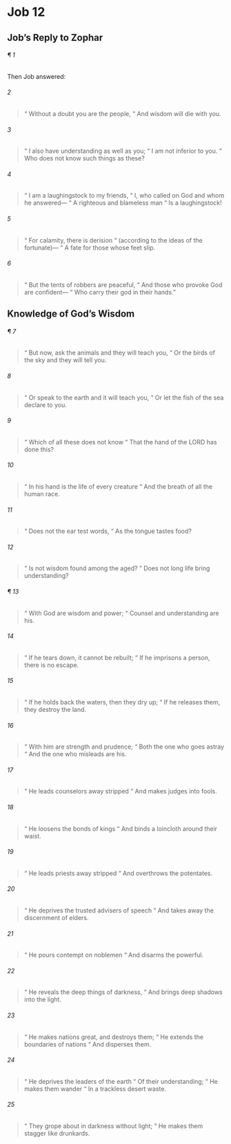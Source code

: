 # Job 12
## Job’s Reply to Zophar
###### ¶ 1
Then Job answered:
###### 2
>  “ Without a doubt you are the people,
>  “ And wisdom will die with you.
###### 3
>  “ I also have understanding as well as you;
>  “ I am not inferior to you.
>  “ Who does not know such things as these?
###### 4
>  “ I am a laughingstock to my friends,
>  “ I, who called on God and whom he answered—
>  “ A righteous and blameless man
>  “ Is a laughingstock!
###### 5
>  “ For calamity, there is derision
>  “ (according to the ideas of the fortunate)—
>  “ A fate for those whose feet slip.
###### 6
>  “ But the tents of robbers are peaceful,
>  “ And those who provoke God are confident—
>  “ Who carry their god in their hands.”
## Knowledge of God’s Wisdom
###### ¶ 7
>  “ But now, ask the animals and they will teach you,
>  “ Or the birds of the sky and they will tell you.
###### 8
>  “ Or speak to the earth and it will teach you,
>  “ Or let the fish of the sea declare to you.
###### 9
>  “ Which of all these does not know
>  “ That the hand of the LORD has done this?
###### 10
>  “ In his hand is the life of every creature
>  “ And the breath of all the human race.
###### 11
>  “ Does not the ear test words,
>  “ As the tongue tastes food?
###### 12
>  “ Is not wisdom found among the aged?
>  “ Does not long life bring understanding?
###### ¶ 13
>  “ With God are wisdom and power;
>  “ Counsel and understanding are his.
###### 14
>  “ If he tears down, it cannot be rebuilt;
>  “ If he imprisons a person, there is no escape.
###### 15
>  “ If he holds back the waters, then they dry up;
>  “ If he releases them, they destroy the land.
###### 16
>  “ With him are strength and prudence;
>  “ Both the one who goes astray
>  “ And the one who misleads are his.
###### 17
>  “ He leads counselors away stripped
>  “ And makes judges into fools.
###### 18
>  “ He loosens the bonds of kings
>  “ And binds a loincloth around their waist.
###### 19
>  “ He leads priests away stripped
>  “ And overthrows the potentates.
###### 20
>  “ He deprives the trusted advisers of speech
>  “ And takes away the discernment of elders.
###### 21
>  “ He pours contempt on noblemen
>  “ And disarms the powerful.
###### 22
>  “ He reveals the deep things of darkness,
>  “ And brings deep shadows into the light.
###### 23
>  “ He makes nations great, and destroys them;
>  “ He extends the boundaries of nations
>  “ And disperses them.
###### 24
>  “ He deprives the leaders of the earth
>  “ Of their understanding;
>  “ He makes them wander
>  “ In a trackless desert waste.
###### 25
>  “ They grope about in darkness without light;
>  “ He makes them stagger like drunkards.
